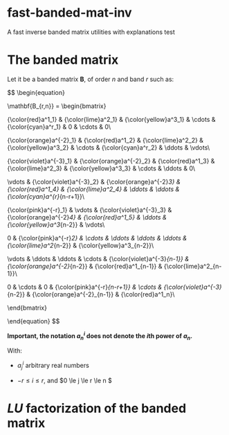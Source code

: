 

# fast-banded-mat-inv
A fast inverse banded matrix utilities with explanations test

# The banded matrix

Let it be a banded matrix $\mathbf{B}$, of order $n$ and band $r$ such as:

$$
\begin{equation}

\mathbf{B_{r,n}} = \begin{bmatrix}

{\color{red}a^1_1} & {\color{lime}a^2_1} & {\color{yellow}a^3_1} & \cdots & {\color{cyan}a^r_1} & 0 & \cdots & 0\\

{\color{orange}a^{-2}_1} & {\color{red}a^1_2} & {\color{lime}a^2_2} & {\color{yellow}a^3_2} & \cdots & {\color{cyan}a^r_2} & \ddots & \vdots\\

{\color{violet}a^{-3}_1} & {\color{orange}a^{-2}_2} & {\color{red}a^1_3} & {\color{lime}a^2_3} & {\color{yellow}a^3_3} & \cdots & \ddots &  0\\

\vdots & {\color{violet}a^{-3}_2} & {\color{orange}a^{-2}_3} & {\color{red}a^1_4} & {\color{lime}a^2_4} & \ddots & \ddots & {\color{cyan}a^{r}_{n-r+1}}\\

{\color{pink}a^{-r}_1} & \vdots & {\color{violet}a^{-3}_3} & {\color{orange}a^{-2}_4} & {\color{red}a^1_5} & \ddots & {\color{yellow}a^3_{n-2}} & \vdots\\

0 & {\color{pink}a^{-r}_2} & \cdots & \ddots & \ddots & \ddots & {\color{lime}a^2_{n-2}} & {\color{yellow}a^3_{n-2}}\\

\vdots & \ddots & \ddots & \cdots & {\color{violet}a^{-3}_{n-1}} & {\color{orange}a^{-2}_{n-2}} & {\color{red}a^1_{n-1}} & {\color{lime}a^2_{n-1}}\\

0 & \cdots & 0 & {\color{pink}a^{-r}_{n-r+1}} & \cdots & {\color{violet}a^{-3}_{n-2}} & {\color{orange}a^{-2}_{n-1}} & {\color{red}a^1_n}\\

\end{bmatrix}

\end{equation}
$$

**Important, the notation $a^i_n$ does not denote the $i$th power of $a_n$.** 

With:

* $a^i_j$ arbitrary real numbers

* $-r \le i \le r$, and $0 \le j \le r \le n $

# $LU$ factorization of the banded matrix